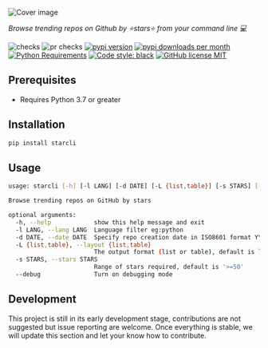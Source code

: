 ![Cover image](https://github.com/hedythedev/starcli/blob/main/starcli-small-cover.png)

*Browse trending repos on Github by :star:stars:star: from your command line :computer:*

![checks](https://github.com/hedythedev/starcli/workflows/checks/badge.svg)
![pr checks](https://github.com/hedythedev/starcli/workflows/pr%20checks/badge.svg)
[![pypi version](https://img.shields.io/pypi/v/starcli)](https://pypi.org/project/starcli/)
[![pypi downloads per month](https://img.shields.io/pypi/dm/starcli)](https://pypi.org/project/starcli/)
[![Python Requirements](https://img.shields.io/pypi/pyversions/starcli)](https://pypi.org/project/starcli/)
[![Code style: black](https://img.shields.io/badge/code%20style-black-000000.svg)](https://github.com/psf/black)
[![GitHub license MIT](https://img.shields.io/github/license/hedythedev/starcli.svg)](https://github.com/hedythedev/starcli/blob/main/LICENSE)


## Prerequisites

* Requires Python 3.7 or greater

## Installation

```sh
pip install starcli
```

## Usage

```sh
usage: starcli [-h] [-l LANG] [-d DATE] [-L {list,table}] [-s STARS] [--debug]

Browse trending repos on GitHub by stars

optional arguments:
  -h, --help            show this help message and exit
  -l LANG, --lang LANG  Language filter eg:python
  -d DATE, --date DATE  Specify repo creation date in ISO8601 format YYYY-MM-DD
  -L {list,table}, --layout {list,table}
                        The output format (list or table), default is list
  -s STARS, --stars STARS
                        Range of stars required, default is '>=50'
  --debug               Turn on debugging mode
```

## Development

This project is still in its early development stage, contributions are not suggested but issue reporting are welcome. 
Once everything is stable, we will update this section and let your know how to contribute.
